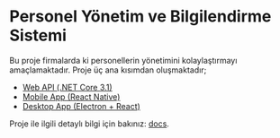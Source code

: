 # Personel Yönetim ve Bilgilendirme Sistemi

Bu proje firmalarda ki personellerin yönetimini kolaylaştırmayı amaçlamaktadır.
Proje üç ana kısımdan oluşmaktadır;

-   [Web API (.NET Core 3.1)](https://github.com/seyyitatim/PersonelYonetimBilgilendirmeSistemi/tree/master/backend)
-   [Mobile App (React Native)](https://github.com/seyyitatim/PersonelYonetimBilgilendirmeSistemi/tree/master/mobile)
-   [Desktop App (Electron + React)](https://github.com/seyyitatim/PersonelYonetimBilgilendirmeSistemi/tree/master/desktop)

Proje ile ilgili detaylı bilgi için bakınız: [docs](docs/README.md).
